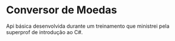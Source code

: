 # Conversor de Moedas

Api básica desenvolvida durante um treinamento que ministrei pela superprof de introdução ao C#.
